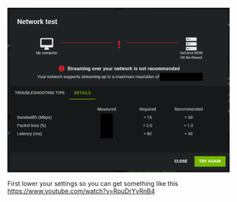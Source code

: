 ![Not Recommanded](your-network.png)

First lower your settings so you can get something like this https://www.youtube.com/watch?v=RpuDrYvRnB4
